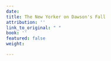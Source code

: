 ```yaml
---
date: 
title: The New Yorker on Dawson's Fall
attribution: ''
link_to_original: " "
book: ''
featured: false
weight: 

---
```

